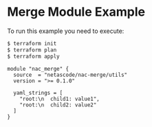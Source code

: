 <!-- BEGIN_TF_DOCS -->
# Merge Module Example

To run this example you need to execute:

```bash
$ terraform init
$ terraform plan
$ terraform apply
```

```hcl
module "nac_merge" {
  source  = "netascode/nac-merge/utils"
  version = ">= 0.1.0"

  yaml_strings = [
    "root:\n  child1: value1",
    "root:\n  child2: value2"
  ]
}
```
<!-- END_TF_DOCS -->